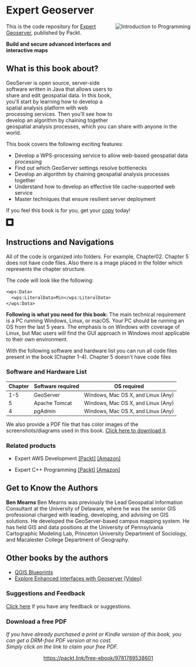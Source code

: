 


# Expert Geoserver

<a href="https://www.packtpub.com/application-development/expert-geoserver?utm_source=GitHub&utm_medium=repository&utm_campaign=9781789538601"><img src="https://d1ldz4te4covpm.cloudfront.net/sites/default/files/imagecache/ppv4_main_book_cover/B11657.png" alt="Introduction to Programming" height="256px" align="right"></a>

This is the code repository for [Expert Geoserver](https://www.packtpub.com/application-development/expert-geoserver?utm_source=GitHub&utm_medium=repository&utm_campaign=9781789538601), published by Packt.

**Build and secure advanced interfaces and interactive maps**

## What is this book about?
GeoServer is open source, server-side software written in Java that allows users to share and edit geospatial data. In this book, you'll start by learning how to develop a spatial analysis platform with web processing services. Then you'll see how to develop an algorithm by chaining together geospatial analysis processes, which you can share with anyone in the world.

This book covers the following exciting features: 
* Develop a WPS-processing service to allow web-based geospatial data processing
* Find out which GeoServer settings resolve bottlenecks
* Develop an algorithm by chaining geospatial analysis processes together
* Understand how to develop an effective tile cache-supported web service
* Master techniques that ensure resilient server deployment

If you feel this book is for you, get your [copy](https://www.amazon.com/dp/1789538602) today!

<a href="https://www.packtpub.com/?utm_source=github&utm_medium=banner&utm_campaign=GitHubBanner"><img src="https://raw.githubusercontent.com/PacktPublishing/GitHub/master/GitHub.png" 
alt="https://www.packtpub.com/" border="5" /></a>


## Instructions and Navigations
All of the code is organized into folders. For example, Chapter02. Chapter 5 does not have code files. Also there is a image placed in the folder which represents the chapter structure.

The code will look like the following:
```
<wps:Data>
  <wps:LiteralData>Min</wps:LiteralData>
</wps:Data>
```

**Following is what you need for this book:**
The main technical requirement is a PC running Windows, Linux, or macOS. Your PC should be running an OS from the last 5 years. The emphasis is on Windows with coverage of Linux, but Mac users will find the GUI approach in Windows most applicable to their own environment.

With the following software and hardware list you can run all code files present in the book (Chapter 1-4). Chapter 5 doesn't have code files

### Software and Hardware List

| Chapter     | Software required        | OS required                        |
| --------    | ------------------------ | -----------------------------------|
| 1-5         | GeoServer                | Windows, Mac OS X, and Linux (Any) |
| 5           | Apache Tomcat            | Windows, Mac OS X, and Linux (Any) |
| 4           | pgAdmin                  | Windows, Mac OS X, and Linux (Any) |


We also provide a PDF file that has color images of the screenshots/diagrams used in this book. [Click here to download it](https://www.packtpub.com/sites/default/files/downloads/ExpertGeoServer_ColorImages.pdf).

### Related products <Paste books from the Other books you may enjoy section>
* Expert AWS Development [[Packt]](https://www.packtpub.com/virtualization-and-cloud/expert-aws-development?utm_source=GitHub&utm_medium=repository&utm_campaign=9781788477581) [[Amazon]](https://www.amazon.com/dp/1788477588)

* Expert C++ Programming [[Packt]](https://www.packtpub.com/application-development/expert-c-programming?utm_source=GitHub&utm_medium=repository&utm_campaign=9781788831390) [[Amazon]](https://www.amazon.com/dp/178883139X)

## Get to Know the Authors
**Ben Mearns**
Ben Mearns was previously the Lead Geospatial Information Consultant at the University of Delaware, where he was the senior GIS professional charged with leading, developing, and advising on GIS solutions. He developed the GeoServer-based campus mapping system. He has held GIS and data positions at the University of Pennsylvania Cartographic Modeling Lab, Princeton University Department of Sociology, and Macalester College Department of Geography.

## Other books by the authors
* [QGIS Blueprints](https://www.packtpub.com/hardware-and-creative/qgis-blueprints?utm_source=GitHub&utm_medium=repository&utm_campaign=9781785289071)
* [Explore Enhanced Interfaces with Geoserver [Video]](https://www.packtpub.com/application-development/explore-enhanced-interfaces-geoserver-video?utm_source=GitHub&utm_medium=repository&utm_campaign=9781788397452)

### Suggestions and Feedback
[Click here](https://docs.google.com/forms/d/e/1FAIpQLSdy7dATC6QmEL81FIUuymZ0Wy9vH1jHkvpY57OiMeKGqib_Ow/viewform) if you have any feedback or suggestions.

### Download a free PDF

 <i>If you have already purchased a print or Kindle version of this book, you can get a DRM-free PDF version at no cost.<br>Simply click on the link to claim your free PDF.</i>
<p align="center"> <a href="https://packt.link/free-ebook/9781789538601">https://packt.link/free-ebook/9781789538601 </a> </p>